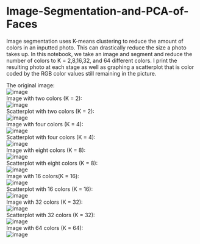 # Image-Segmentation-and-PCA-of-Faces
Image segmentation uses K-means clustering to reduce the amount of colors in an inputted photo. This can drastically reduce the size a photo takes up.
In this notebook, we take an image and segment and reduce the number of colors to K = 2,8,16,32, and 64 different colors. I print the resulting photo at each stage
as well as graphing a scatterplot that is color coded by the RGB color values still remaining in the picture.

The original image:<br>
![image](https://user-images.githubusercontent.com/110149934/236060912-3b84e101-a947-4831-885b-c03a42e23d9f.png)
<br>
Image with two colors (K = 2): <br>
![image](https://user-images.githubusercontent.com/110149934/236061129-9c72f361-2f3f-42cb-a7dc-b2ad71648655.png)
<br>
Scatterplot with two colors (K = 2):<br>
![image](https://user-images.githubusercontent.com/110149934/236061247-ca4e1a90-c515-4906-b8e1-c78825b86495.png)
<br>
Image with four colors (K = 4):<br>
![image](https://user-images.githubusercontent.com/110149934/236062845-5de7bf65-7b07-434a-8f5e-3cde19e50baa.png)
<br>
Scatterplot with four colors (K = 4): <br>
![image](https://user-images.githubusercontent.com/110149934/236061691-38169d50-cf3d-4605-90b8-0096186766a5.png)
<br>
Image with eight colors (K = 8):<br>
![image](https://user-images.githubusercontent.com/110149934/236061794-7bc6a511-658d-4558-b09f-21bc9074860b.png)
<br>
Scatterplot with eight colors (K = 8):<br>
![image](https://user-images.githubusercontent.com/110149934/236061889-0ae9dab1-240b-4752-808e-235eb1035ab7.png)
<br>
Image with 16 colors(K = 16):<br>
![image](https://user-images.githubusercontent.com/110149934/236062131-224c1d9f-8a93-4f58-9398-ac9f75d9b741.png)
<br>
Scatterplot with 16 colors (K = 16):<br>
![image](https://user-images.githubusercontent.com/110149934/236062224-93e69c9c-fbd2-416f-beca-43a1e68eeaf8.png)
<br>
Image with 32 colors (K = 32):<br>
![image](https://user-images.githubusercontent.com/110149934/236062330-bf75d7ca-5257-4601-9783-405751606ae1.png)
<br>
Scatterplot with 32 colors (K = 32):<br>
![image](https://user-images.githubusercontent.com/110149934/236062398-b6fd94b6-1707-4005-bcfe-048835be7609.png)
<br>
Image with 64 colors (K = 64):<br>
![image](https://user-images.githubusercontent.com/110149934/236062500-c47e64c4-a65b-4f2a-9b06-84449ac11ea4.png)

<br>
